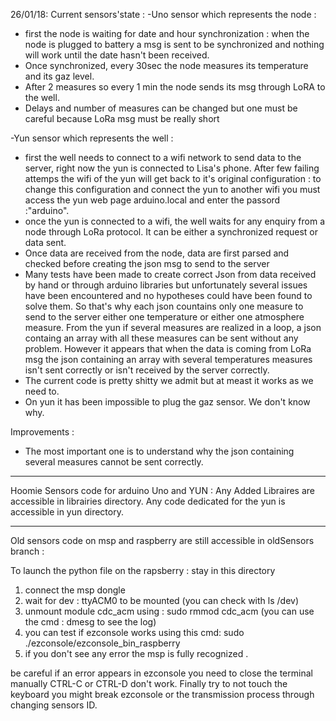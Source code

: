 26/01/18:
Current sensors'state : 
-Uno sensor which represents the node : 
  * first the node is waiting for date and hour synchronization : when the node is plugged to battery a msg is sent to be synchronized and nothing will work until the date hasn't been received. 
  * Once synchronized, every 30sec the node measures its temperature and its gaz level. 
  * After 2 measures so every 1 min the node sends its msg through LoRA to the well.
  * Delays and number of measures can be changed but one must be careful because LoRa msg must be really short
  
-Yun sensor which represents the well : 
  * first the well needs to connect to a wifi network to send data to the server, right now the yun is connected to Lisa's phone. After few failing attemps the wifi of the yun will get back to it's original configuration : to change this configuration and connect the yun to another wifi you must access the yun web page arduino.local and enter the passord :"arduino".
  * once the yun is connected to a wifi, the well waits for any enquiry from a node through LoRa protocol. It can be either a synchronized request or data sent. 
  * Once data are received from the node, data are first parsed and checked before creating the json msg to send to the server
  * Many tests have been made to create correct Json from data received by hand or through arduino libraries but unfortunately several issues have been encountered and no hypotheses could have been found to solve them. So that's why each json countains only one measure to send to the server either one temperature or either one atmosphere measure. From the yun if several measures are realized in a loop, a json containg an array with all these measures can be sent without any problem. However it appears that when the data is coming from LoRa msg the json containing an array with several temperatures measures isn't sent correctly or isn't received by the server correctly.
  * The current code is pretty shitty we admit but at meast it works as we need to. 
  * On yun it has been impossible to plug the gaz sensor. We don't know why.
  
  
Improvements : 
- The most important one is to understand why the json containing several measures cannot be sent correctly.
_____________________________________________________________________________________________________________________
Hoomie Sensors code for arduino Uno and YUN :
Any Added Libraires are accessible in librairies directory.
Any code dedicated for the yun is accessible in yun directory.


______________________________________________________________________________________________________________________
Old sensors code on msp and raspberry are still accessible in oldSensors branch :


To launch the python file on the rapsberry : stay in this directory

1. connect the msp dongle
2. wait for dev : ttyACM0 to be mounted (you can check with ls /dev)
3. unmount module cdc_acm using : sudo rmmod cdc_acm
(you can use the cmd : dmesg to see the log)
4. you can test if ezconsole works using this cmd: sudo ./ezconsole/ezconsole_bin_raspberry
5. if you don't see any error the msp is fully recognized .

be careful if an error appears in ezconsole you need to close the terminal manually CTRL-C or CTRL-D don't work.
Finally try to not touch the keyboard you might break ezconsole or the transmission process through changing sensors ID.
